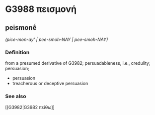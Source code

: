 # G3988 πεισμονή

## peismonḗ

_(pice-mon-ay' | pee-smoh-NAY | pee-smoh-NAY)_

### Definition

from a presumed derivative of G3982; persuadableness, i.e., credulity; persuasion; 

- persuasion
- treacherous or deceptive persuasion

### See also

[[G3982|G3982 πείθω]]
